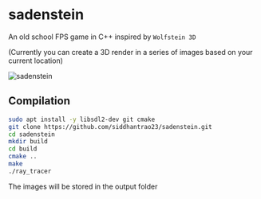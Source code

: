 # sadenstein  
  
An old school FPS game in C++ inspired by `Wolfstein 3D`
  
(Currently you can create a 3D render in a series of images based on your current location)  
  
![sadenstein](https://user-images.githubusercontent.com/44816445/78461021-850b8580-76e3-11ea-9717-394c219b8fc9.png)
  
## Compilation
```sh
sudo apt install -y libsdl2-dev git cmake
git clone https://github.com/siddhantrao23/sadenstein.git
cd sadenstein
mkdir build
cd build
cmake ..
make
./ray_tracer
```
The images will be stored in the output folder
